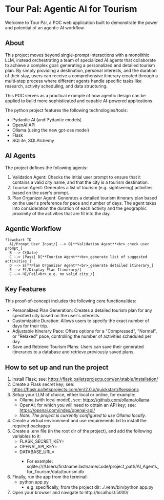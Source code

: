 # Tour Pal: Agentic AI for Tourism

Welcome to Tour Pal, a POC web application built to demonstrate the power and potential of an agentic AI workflow.

## About

This project moves beyond single-prompt interactions with a monolithic LLM, instead orchestrating a team of specialized AI agents that collaborate to achieve a complex goal: generating a personalized and detailed tourism plan. By simply providing a destination, personal interests, and the duration of their stay, users can receive a comprehensive itinerary created through a multi-step process where different agents handle specific tasks like research, activity scheduling, and data structuring.

This POC serves as a practical example of how agentic design can be applied to build more sophisticated and capable AI-powered applications.

The python project features the following technologies/tools:
- Pydantic AI (and Pydantic models)
- OpenAI API
- Ollama (using the new gpt-oss model)
- Flask
- SQLite, SQLAlchemy

## AI Agents

The project defines the following agents:
1) Validation Agent: Checks the initial user prompt to ensure that it contains a valid city name, and that the city is a tourism destination.
2) Tourism Agent: Generates a list of tourism (e.g. sightseeing) activities based on the user's prompt.
3) Plan Organizer Agent: Generates a detailed tourism itinerary plan based on the user's preference for pace and number of days. The agent takes into consideration the duration of each activity and the geographic proximity of the activities that are fit into the day.

## Agentic Workflow

```mermaid
flowchart TD
  A[/Prompt User Input/] --> B[**Validation Agent**<br>_check user prompt_]
  B --> C{Gate}
  C --> |Pass| D[**Tourism Agent**<br>_generate list of suggested activities_]
  D --> E[**Plan Organizer Agent**<br>_generate detailed itinerary_]
  E --> F[/Display Plan Itinerary/]
  C --> H[/Fail<br>_e.g. no valid city_/]
 ```

## Key Features
This proof-of-concept includes the following core functionalities:
- Personalized Plan Generation: Creates a detailed tourism plan for any specified city based on the user's interests.
- Customizable Duration: Allows users to specify the exact number of days for their trip.
- Adjustable Itinerary Pace: Offers options for a "Compressed", "Normal", or "Relaxed" pace, controlling the number of activities scheduled per day.
- Save and Retrieve Tourism Plans: Users can save their generated itineraries to a database and retrieve previously saved plans.


## How to set up and run the project

1) Install Flask; see: https://flask.palletsprojects.com/en/stable/installation/
2) Create a Flask secret key; see: https://flask.palletsprojects.com/en/2.0.x/quickstart/#sessions
3) Setup your LLM of choice, either local or online, for example:
   - Ollama (with local model), see: https://github.com/ollama/ollama
   - OpenAI; for which you will need to obtain an API key; see: https://openai.com/index/openai-api/
   - _Note: The project is currently configured to use Ollama locally._
4) Create a virtual environment and use requirements.txt to install the required packages
5) Create a .env file (in the root dir of the project), and add the following variables to it:
   - FLASK_SECRET_KEY=<the-flask-secret-key-you-created-in-step-2>
   - OPENAI_API_KEY=<the-openai-api-key-you-obtained-in-step-3-if-you-will-use-openai>
   - DATABASE_URL=<path-to-the-sqlite-database-file-you-want-to-use>
     - For example: sqlite:////Users/firstname.lastname/code/project_path/AI_Agents_for_Tourism/data/tourism.db
6) Finally, run the app from the terminal:
   - python app.py
     - e.g. specifically, from the project dir: ./.venv/bin/python app.py
7) Open your browser and navigate to http://localhost:5000/